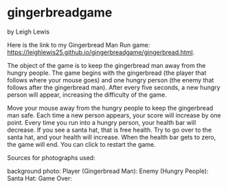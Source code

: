 # gingerbreadgame
by Leigh Lewis

Here is the link to my Gingerbread Man Run game: https://leighlewis25.github.io/gingerbreadgame/gingerbread.html.

The object of the game is to keep the gingerbread man away from the hungry people. The game begins with the gingerbread (the player that follows where your mouse goes) and one hungry person (the enemy that follows after the gingerbread man). After every five seconds, a new hungry person will appear, increasing the difficulty of the game.

Move your mouse away from the hungry people to keep the gingerbread man safe. Each time a new person appears, your score will increase by one point. Every time you run into a hungry person, your health bar will decrease. If you see a santa hat, that is free health. Try to go over to the santa hat, and your health will increase. When the health bar gets to zero, the game will end. You can click to restart the game.




Sources for photographs used:

background photo: 
Player (Gingerbread Man): 
Enemy (Hungry People):
Santa Hat:
Game Over:

